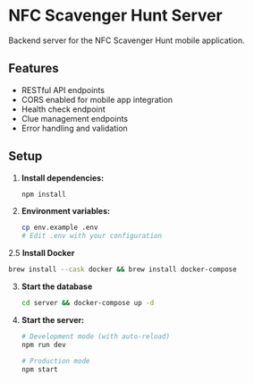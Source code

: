 # NFC Scavenger Hunt Server

Backend server for the NFC Scavenger Hunt mobile application.

## Features

- RESTful API endpoints
- CORS enabled for mobile app integration
- Health check endpoint
- Clue management endpoints
- Error handling and validation

## Setup

1. **Install dependencies:**

   ```bash
   npm install
   ```

2. **Environment variables:**

   ```bash
   cp env.example .env
   # Edit .env with your configuration
   ```

2.5 **Install Docker**

```bash
brew install --cask docker && brew install docker-compose
```

3. **Start the database**

   ```bash
   cd server && docker-compose up -d
   ```

4. **Start the server:**

   ```bash
   # Development mode (with auto-reload)
   npm run dev

   # Production mode
   npm start
   ```
